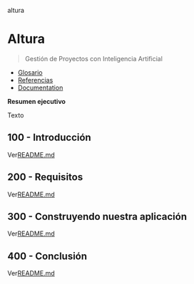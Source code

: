 altura

# Altura

> Gestión de Proyectos con Inteligencia Artificial

-   [Glosario](./GLOSSARY.md)
-   [Referencias](./REFERENCES.md)
-   [Documentation](./DOCUMENTATION.md)

**Resumen ejecutivo**

Texto

## 100 - Introducción

Ver[README.md](./100/README.md)

## 200 - Requisitos

Ver[README.md](./200/README.md)

## 300 - Construyendo nuestra aplicación

Ver[README.md](./300/README.md)

## 400 - Conclusión

Ver[README.md](./400/README.md)
